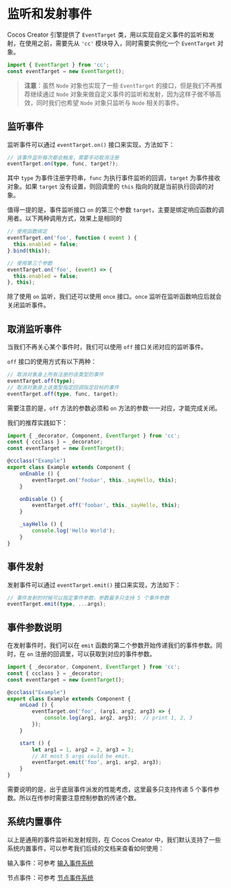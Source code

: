 # 监听和发射事件

Cocos Creator 引擎提供了 `EventTarget` 类，用以实现自定义事件的监听和发射，在使用之前，需要先从 `'cc'` 模块导入，同时需要实例化一个 `EventTarget` 对象。

```ts
import { EventTarget } from 'cc';
const eventTarget = new EventTarget();
```

> **注意**：虽然 `Node` 对象也实现了一些 `EventTarget` 的接口，但是我们不再推荐继续通过 `Node` 对象来做自定义事件的监听和发射，因为这样子做不够高效，同时我们也希望 `Node` 对象只监听与 `Node` 相关的事件。


## 监听事件

监听事件可以通过 `eventTarget.on()` 接口来实现，方法如下：

```ts
// 该事件监听每次都会触发，需要手动取消注册
eventTarget.on(type, func, target?);
```

其中 `type` 为事件注册字符串，`func` 为执行事件监听的回调，`target` 为事件接收对象。如果 `target` 没有设置，则回调里的 `this` 指向的就是当前执行回调的对象。

值得一提的是，事件监听接口 `on` 的第三个参数 `target`，主要是绑定响应函数的调用者。以下两种调用方式，效果上是相同的

```ts
// 使用函数绑定
eventTarget.on('foo', function ( event ) {
  this.enabled = false;
}.bind(this));

// 使用第三个参数
eventTarget.on('foo', (event) => {
  this.enabled = false;
}, this);
```

除了使用 `on` 监听，我们还可以使用 `once` 接口。`once` 监听在监听函数响应后就会关闭监听事件。

## 取消监听事件

当我们不再关心某个事件时，我们可以使用 `off` 接口关闭对应的监听事件。

`off` 接口的使用方式有以下两种：

```ts
// 取消对象身上所有注册的该类型的事件
eventTarget.off(type);
// 取消对象身上该类型指定回调指定目标的事件
eventTarget.off(type, func, target);
```

需要注意的是，`off` 方法的参数必须和 `on` 方法的参数一一对应，才能完成关闭。

我们的推荐实践如下：

```ts
import { _decorator, Component, EventTarget } from 'cc';
const { ccclass } = _decorator;
const eventTarget = new EventTarget();

@ccclass("Example")
export class Example extends Component {
    onEnable () {
        eventTarget.on('foobar', this._sayHello, this);
    }

    onDisable () {
        eventTarget.off('foobar', this._sayHello, this);
    }

    _sayHello () {
        console.log('Hello World');
    }
}
```

## 事件发射

发射事件可以通过 `eventTarget.emit()` 接口来实现，方法如下：

```ts
// 事件发射的时候可以指定事件参数，参数最多只支持 5 个事件参数
eventTarget.emit(type, ...args);
```

## 事件参数说明

在发射事件时，我们可以在 `emit` 函数的第二个参数开始传递我们的事件参数。同时，在 `on` 注册的回调里，可以获取到对应的事件参数。

```ts
import { _decorator, Component, EventTarget } from 'cc';
const { ccclass } = _decorator;
const eventTarget = new EventTarget();

@ccclass("Example")
export class Example extends Component {
    onLoad () {
        eventTarget.on('foo', (arg1, arg2, arg3) => {
            console.log(arg1, arg2, arg3);  // print 1, 2, 3
        });
    }

    start () {
        let arg1 = 1, arg2 = 2, arg3 = 3;
        // At most 5 args could be emit.
        eventTarget.emit('foo', arg1, arg2, arg3);
    }
}
```

需要说明的是，出于底层事件派发的性能考虑，这里最多只支持传递 5 个事件参数。所以在传参时需要注意控制参数的传递个数。

## 系统内置事件

以上是通用的事件监听和发射规则，在 Cocos Creator 中，我们默认支持了一些系统内置事件，可以参考我们后续的文档来查看如何使用：

输入事件：可参考 [输入事件系统](event-input.md)

节点事件：可参考 [节点事件系统](event-node.md)
